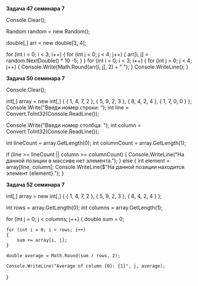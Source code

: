 **Задача 47 семинара 7**

Console.Clear();

Random random = new Random();

double[,] arr = new double[3, 4];

for (int i = 0; i < 3; i++)
    {
        for (int j = 0; j < 4; j++)
            {
                arr[i, j] = random.NextDouble() * 10 -5;
            }
    }
for (int i = 0; i < 3; i++)
    {
        for (int j = 0; j < 4; j++)
            {
                Console.Write(Math.Round(arr[i, j], 2) + " ");
            }
            Console.WriteLine();
    }

**Задача 50 семинара 7**

Console.Clear();

int[,] array = new int[,]
    {
        { 1, 4, 7, 2 },
        { 5, 9, 2, 3 },
        { 8, 4, 2, 4 },
        { 1, 7, 0, 0 }
    };
Console.Write("Введи номер строки: ");
int line = Convert.ToInt32(Console.ReadLine());

Console.Write("Введи номер столбца: ");
int column = Convert.ToInt32(Console.ReadLine());

int lineCount = array.GetLength(0);
int columnCount = array.GetLength(1);

if (line >= lineCount || column >= columnCount)
    {
        Console.WriteLine("На данной позиции в массиве нет элемента.");
    }
else
    {
        int element = array[line, column];
        Console.WriteLine($"На данной позиции находится элемент {element}.");
    }

**Задача 52 семинара 7**

int[,] array = new int[,]
{
    { 1, 4, 7, 2 },
    { 5, 9, 2, 3 },
    { 8, 4, 2, 4 }
};

int rows = array.GetLength(0);
int columns = array.GetLength(1);

for (int j = 0; j < columns; j++)
{
    double sum = 0;

    for (int i = 0; i < rows; i++)
    {
        sum += array[i, j];
    }

    double average = Math.Round(sum / rows, 2);

    Console.WriteLine("Average of column {0}: {1}", j, average);
}